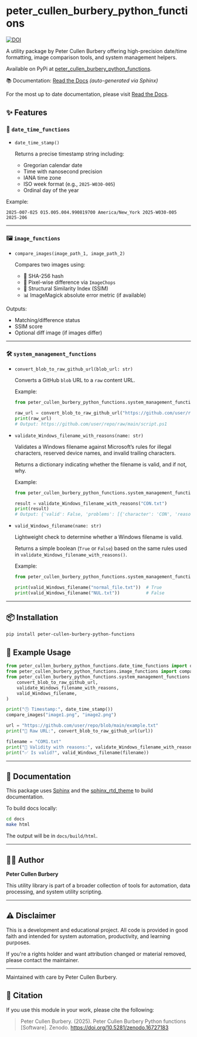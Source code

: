 # peter_cullen_burbery_python_functions

[![DOI](https://zenodo.org/badge/DOI/10.5281/zenodo.16727183.svg)](https://doi.org/10.5281/zenodo.16727183)

A utility package by Peter Cullen Burbery offering high-precision date/time formatting, image comparison tools, and system management helpers.

Available on PyPi at [peter_cullen_burbery_python_functions](https://pypi.org/project/peter-cullen-burbery-python-functions/).

📚 Documentation: [Read the Docs](https://peter-cullen-burbery-python-functions.readthedocs.io/) *(auto-generated via Sphinx)*

For the most up to date documentation, please visit [Read the Docs](https://peter-cullen-burbery-python-functions.readthedocs.io/).

## ✨ Features

### 📅 `date_time_functions`

- `date_time_stamp()`

  Returns a precise timestamp string including:
  - Gregorian calendar date
  - Time with nanosecond precision
  - IANA time zone
  - ISO week format (e.g., `2025-W030-005`)
  - Ordinal day of the year

Example:
```text
2025-007-025 015.005.004.990819700 America/New_York 2025-W030-005 2025-206
```

---

### 🖼️ `image_functions`

- `compare_images(image_path_1, image_path_2)`

  Compares two images using:
  - 🔐 SHA-256 hash
  - 🧮 Pixel-wise difference via `ImageChops`
  - 📏 Structural Similarity Index (SSIM)
  - 📊 ImageMagick absolute error metric (if available)

Outputs:
- Matching/difference status
- SSIM score
- Optional diff image (if images differ)

---

### 🛠️ `system_management_functions`

- `convert_blob_to_raw_github_url(blob_url: str)`

  Converts a GitHub `blob` URL to a `raw` content URL.

  Example:
  ```python
  from peter_cullen_burbery_python_functions.system_management_functions import convert_blob_to_raw_github_url

  raw_url = convert_blob_to_raw_github_url("https://github.com/user/repo/blob/main/script.ps1")
  print(raw_url)
  # Output: https://github.com/user/repo/raw/main/script.ps1
  ```

- `validate_Windows_filename_with_reasons(name: str)`

  Validates a Windows filename against Microsoft’s rules for illegal characters, reserved device names, and invalid trailing characters.

  Returns a dictionary indicating whether the filename is valid, and if not, why.

  Example:
  ```python
  from peter_cullen_burbery_python_functions.system_management_functions import validate_Windows_filename_with_reasons

  result = validate_Windows_filename_with_reasons("CON.txt")
  print(result)
  # Output: {'valid': False, 'problems': [{'character': 'CON', 'reason': 'Reserved device name: console'}]}
  ```

- `valid_Windows_filename(name: str)`

  Lightweight check to determine whether a Windows filename is valid.

  Returns a simple boolean (`True` or `False`) based on the same rules used in `validate_Windows_filename_with_reasons()`.

  Example:
  ```python
  from peter_cullen_burbery_python_functions.system_management_functions import valid_Windows_filename

  print(valid_Windows_filename("normal_file.txt"))  # True
  print(valid_Windows_filename("NUL.txt"))          # False
  ```

---

## 📦 Installation

```bash
pip install peter-cullen-burbery-python-functions
```

## 🧪 Example Usage

```python
from peter_cullen_burbery_python_functions.date_time_functions import date_time_stamp
from peter_cullen_burbery_python_functions.image_functions import compare_images
from peter_cullen_burbery_python_functions.system_management_functions import (
    convert_blob_to_raw_github_url,
    validate_Windows_filename_with_reasons,
    valid_Windows_filename,
)

print("🕒 Timestamp:", date_time_stamp())
compare_images("image1.png", "image2.png")

url = "https://github.com/user/repo/blob/main/example.txt"
print("🔗 Raw URL:", convert_blob_to_raw_github_url(url))

filename = "COM1.txt"
print("📁 Validity with reasons:", validate_Windows_filename_with_reasons(filename))
print("✅ Is valid?", valid_Windows_filename(filename))
```

---

## 📘 Documentation

This package uses [Sphinx](https://www.sphinx-doc.org/) and the [sphinx_rtd_theme](https://sphinx-rtd-theme.readthedocs.io/) to build documentation.

To build docs locally:

```bash
cd docs
make html
```

The output will be in `docs/build/html`.

---

## 🧑‍💻 Author

**Peter Cullen Burbery**

This utility library is part of a broader collection of tools for automation, data processing, and system utility scripting.

---

## ⚠️ Disclaimer

This is a development and educational project. All code is provided in good faith and intended for system automation, productivity, and learning purposes.

If you're a rights holder and want attribution changed or material removed, please contact the maintainer.

---

Maintained with care by Peter Cullen Burbery.

## 📘 Citation

If you use this module in your work, please cite the following:

> Peter Cullen Burbery. (2025). Peter Cullen Burbery Python functions [Software]. Zenodo. https://doi.org/10.5281/zenodo.16727183